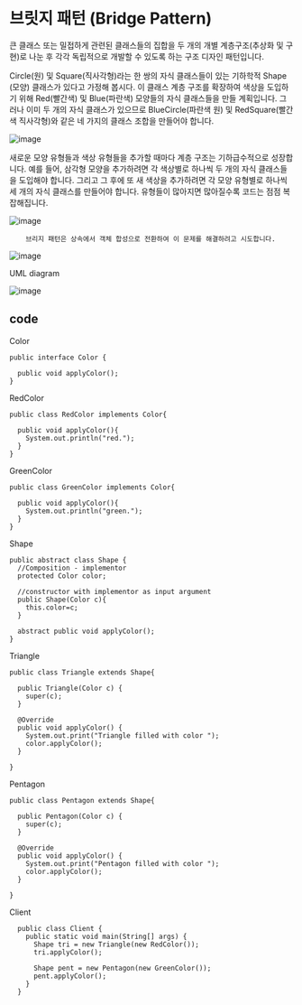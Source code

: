 # 브릿지 패턴 (Bridge Pattern)

 큰 클래스 또는 밀접하게 관련된 클래스들의 집합을 두 개의 개별 계층구조(추상화 및 구현)로 나눈 후 각각 독립적으로 개발할 수 있도록 하는 구조 디자인 패턴입니다.

Circle​(원) 및 Square​(직사각형)​라는 한 쌍의 자식 클래스들이 있는 기하학적 Shape​(모양) 클래스가 있다고 가정해 봅시다. 이 클래스 계층 구조를 확장하여 색상을 도입하기 위해 Red​(빨간색) 및 Blue​(파란색) 모양들의 자식 클래스들을 만들 계획입니다. 그러나 이미 두 개의 자식 클래스가 있으므로 Blue­Circle​(파란색 원) 및 Red­Square​(빨간색 직사각형)​와 같은 네 가지의 클래스 조합을 만들어야 합니다.

![image](https://user-images.githubusercontent.com/68090443/211506695-13b7ea01-5d7a-4b23-9f42-c1951fc9baa3.png)

새로운 모양 유형들과 색상 유형들을 추가할 때마다 계층 구조는 기하급수적으로 성장합니다. 예를 들어, 삼각형 모양을 추가하려면 각 색상별로 하나씩 두 개의 자식 클래스들을 도입해야 합니다. 그리고 그 후에 또 새 색상을 추가하려면 각 모양 유형별로 하나씩 세 개의 자식 클래스를 만들어야 합니다. 유형들이 많아지면 많아질수록 코드는 점점 복잡해집니다.

![image](https://user-images.githubusercontent.com/68090443/211506914-127d18eb-e3d6-44ed-8a96-3989a7aaac51.png)


        브리지 패턴은 상속에서 객체 합성으로 전환하여 이 문제를 해결하려고 시도합니다.



![image](https://user-images.githubusercontent.com/68090443/211006915-30f8b50d-761c-4665-ba2e-14dbb4bd346e.png)



UML diagram

![image](https://user-images.githubusercontent.com/68090443/211007021-a2830d6a-630f-4c32-8ac9-18cfe528345e.png)




## code

Color
        

    public interface Color {

      public void applyColor();
    }


RedColor 


    public class RedColor implements Color{

      public void applyColor(){
        System.out.println("red.");
      }
    }


GreenColor 



    public class GreenColor implements Color{

      public void applyColor(){
        System.out.println("green.");
      }
    }



Shape 



    public abstract class Shape {
      //Composition - implementor
      protected Color color;

      //constructor with implementor as input argument
      public Shape(Color c){
        this.color=c;
      }

      abstract public void applyColor();
    }



Triangle
    
    
    
    public class Triangle extends Shape{

      public Triangle(Color c) {
        super(c);
      }

      @Override
      public void applyColor() {
        System.out.print("Triangle filled with color ");
        color.applyColor();
      } 

    }   



Pentagon



    public class Pentagon extends Shape{

      public Pentagon(Color c) {
        super(c);
      }

      @Override
      public void applyColor() {
        System.out.print("Pentagon filled with color ");
        color.applyColor();
      } 

    } 


Client


      public class Client {
        public static void main(String[] args) {
          Shape tri = new Triangle(new RedColor());
          tri.applyColor();

          Shape pent = new Pentagon(new GreenColor());
          pent.applyColor();
        }
      }
